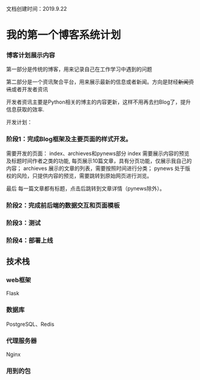 文档创建时间：2019.9.22

# 我的第一个博客系统计划

### 博客计划展示内容
第一部分是传统的博客，用来记录自己在工作学习中遇到的问题

第二部分是一个资讯聚合平台，用来展示最新的信息或者新闻。方向是财经<del>新闻资讯</del>或者开发者资讯

开发者资讯主要是Python相关的博主的内容更新，这样不用再去扫Blog了，提升信息获取的效率.

开发计划：

###  阶段1：完成Blog框架及主要页面的样式开发。
需要开发的页面： index、archieves和pynews部分
index 需要展示内容的预览及标题时间作者之类的功能, 每页展示10篇文章，具有分页功能，仅展示我自己的内容；
archieves 展示的文章的列表，需要按照时间进行分类；
pynews 处于版权的风险，只提供内容的预览，需要跳转到原始网页进行浏览。

最后 每一篇文章都有标题，点击后跳转到文章详情（pynews除外）。

### 阶段2：完成前后端的数据交互和页面模板


### 阶段3：测试


### 阶段4：部署上线

## 技术栈
### web框架
Flask

### 数据库
PostgreSQL、Redis

### 代理服务器
Nginx

### 用到的包
